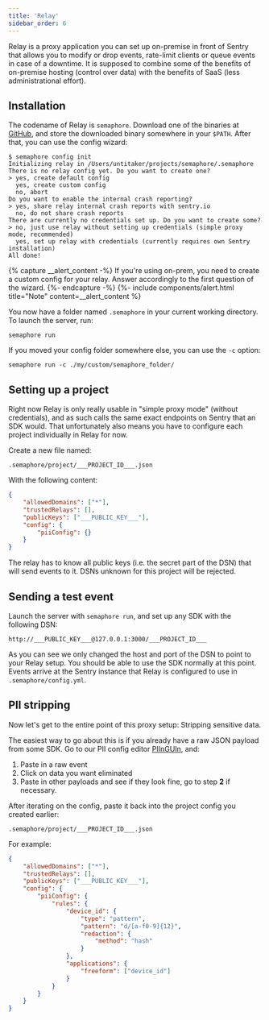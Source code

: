 ```yaml
---
title: 'Relay'
sidebar_order: 6
---
```


Relay is a proxy application you can set up on-premise in front of Sentry that
allows you to modify or drop events, rate-limit clients or queue events in case
of a downtime. It is supposed to combine some of the benefits of on-premise
hosting (control over data) with the benefits of SaaS (less administrational
effort).

## Installation

The codename of Relay is `semaphore`. Download one of the binaries at
[GitHub](https://github.com/getsentry/semaphore/releases), and store the
downloaded binary somewhere in your `$PATH`. After that, you can use the config
wizard:

    $ semaphore config init
    Initializing relay in /Users/untitaker/projects/semaphore/.semaphore
    There is no relay config yet. Do you want to create one?
    > yes, create default config
      yes, create custom config
      no, abort
    Do you want to enable the internal crash reporting?
    > yes, share relay internal crash reports with sentry.io
      no, do not share crash reports
    There are currently no credentials set up. Do you want to create some?
    > no, just use relay without setting up credentials (simple proxy mode, recommended)
      yes, set up relay with credentials (currently requires own Sentry installation)
    All done!

{% capture __alert_content -%}
If you're using on-prem, you need to create a custom config for your relay. Answer accordingly to the first question of the wizard.
{%- endcapture -%}
{%- include components/alert.html
  title="Note"
  content=__alert_content
%}

You now have a folder named `.semaphore` in your current working directory. To
launch the server, run:

    semaphore run

If you moved your config folder somewhere else, you can use the `-c` option:

    semaphore run -c ./my/custom/semaphore_folder/

## Setting up a project

Right now Relay is only really usable in "simple proxy mode" (without
credentials), and as such calls the same exact endpoints on Sentry that an SDK
would. That unfortunately also means you have to configure each project
individually in Relay for now.

Create a new file named:

```
.semaphore/project/___PROJECT_ID___.json
```

With the following content:

```json
{
    "allowedDomains": ["*"],
    "trustedRelays": [],
    "publicKeys": ["___PUBLIC_KEY___"],
    "config": {
        "piiConfig": {}
    }
}
```

The relay has to know all public keys (i.e. the secret part of the DSN) that
will send events to it. DSNs unknown for this project will be rejected.

## Sending a test event

Launch the server with `semaphore run`, and set up any SDK with the following DSN:

```
http://___PUBLIC_KEY___@127.0.0.1:3000/___PROJECT_ID___
```

As you can see we only changed the host and port of the DSN to point to your
Relay setup. You should be able to use the SDK normally at this point. Events
arrive at the Sentry instance that Relay is configured to use in
`.semaphore/config.yml`.

## PII stripping

Now let's get to the entire point of this proxy setup: Stripping sensitive
data.

The easiest way to go about this is if you already have a raw JSON payload from some SDK. Go to our PII config editor [PIInGUIn](https://getsentry.github.io/piinguin/), and:

1. Paste in a raw event
2. Click on data you want eliminated
3. Paste in other payloads and see if they look fine, go to step **2** if necessary.

After iterating on the config, paste it back into the project config you created earlier:

```
.semaphore/project/___PROJECT_ID___.json
```


For example:

```json
{
    "allowedDomains": ["*"],
    "trustedRelays": [],
    "publicKeys": ["___PUBLIC_KEY___"],
    "config": {
        "piiConfig": {
            "rules": {
                "device_id": {
                    "type": "pattern",
                    "pattern": "d/[a-f0-9]{12}",
                    "redaction": {
                        "method": "hash"
                    }
                },
                "applications": {
                    "freeform": ["device_id"]
                }
            }
        }
    }
}
```
